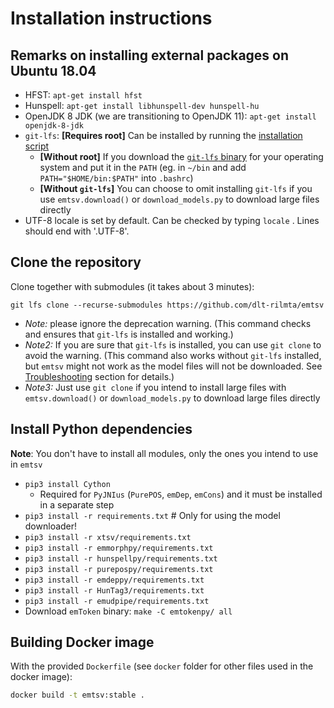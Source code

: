 # Installation instructions

## Remarks on installing external packages on Ubuntu 18.04

- HFST: `apt-get install hfst`
- Hunspell: `apt-get install libhunspell-dev hunspell-hu`
- OpenJDK 8 JDK (we are transitioning to OpenJDK 11): `apt-get install openjdk-8-jdk`
- `git-lfs`: __[Requires root]__ Can be installed by running the [installation script](https://packagecloud.io/github/git-lfs/install)
    - __[Without root]__ If you download the [`git-lfs` binary](https://github.com/git-lfs/git-lfs/releases) for your operating system and put it in the `PATH` (eg. in `~/bin` and add `PATH="$HOME/bin:$PATH"` into `.bashrc`)
    - __[Without `git-lfs`]__ You can choose to omit installing `git-lfs` if you use `emtsv.download()` or `download_models.py` to download large files directly
- UTF-8 locale is set by default. Can be checked by typing `locale` . Lines should end with '.UTF-8'.

## Clone the repository

Clone together with submodules (it takes about 3 minutes):

`git lfs clone --recurse-submodules https://github.com/dlt-rilmta/emtsv`

- _Note:_ please ignore the deprecation warning. (This command checks and ensures that `git-lfs` is installed and working.)
- _Note2:_ If you are sure that `git-lfs` is installed, you can use `git clone` to avoid the warning. (This command also works without `git-lfs` installed, but `emtsv` might not work as the model files will not be downloaded. See [Troubleshooting](troubleshooting.md) section for details.)
- _Note3:_ Just use `git clone` if you intend to install large files with `emtsv.download()` or `download_models.py` to download large files directly

## Install Python dependencies

__Note__: You don't have to install all modules, only the ones you intend to use in `emtsv`

- `pip3 install Cython`
    - Required for `PyJNIus` (`PurePOS`, `emDep`, `emCons`) and it must be installed in a separate step
- `pip3 install -r requirements.txt`  # Only for using the model downloader!
- `pip3 install -r xtsv/requirements.txt`
- `pip3 install -r emmorphpy/requirements.txt`
- `pip3 install -r hunspellpy/requirements.txt`
- `pip3 install -r purepospy/requirements.txt`
- `pip3 install -r emdeppy/requirements.txt`
- `pip3 install -r HunTag3/requirements.txt`
- `pip3 install -r emudpipe/requirements.txt`
- Download `emToken` binary: `make -C emtokenpy/ all`

## Building Docker image

With the provided `Dockerfile` (see `docker` folder for other files used in the docker image):

```bash
docker build -t emtsv:stable .
```
